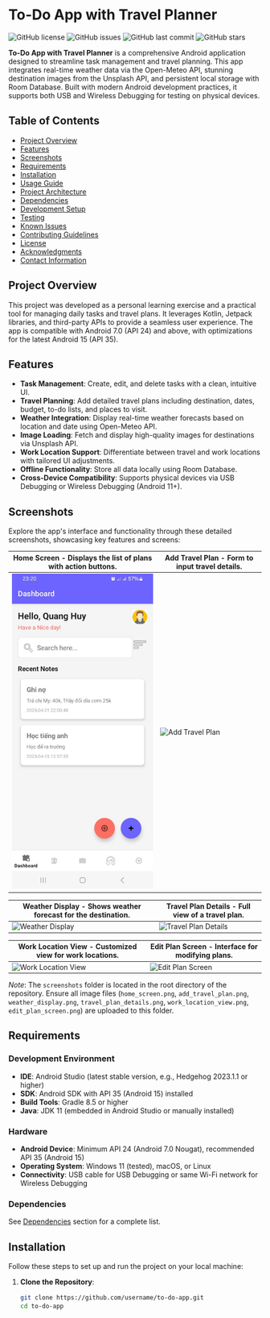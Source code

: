 # To-Do App with Travel Planner

![GitHub license](https://img.shields.io/badge/license-MIT-blue.svg)
![GitHub issues](https://img.shields.io/github/issues/username/to-do-app.svg)
![GitHub last commit](https://img.shields.io/github/last-commit/username/to-do-app.svg)
![GitHub stars](https://img.shields.io/github/stars/username/to-do-app.svg)

**To-Do App with Travel Planner** is a comprehensive Android application designed to streamline task management and travel planning. This app integrates real-time weather data via the Open-Meteo API, stunning destination images from the Unsplash API, and persistent local storage with Room Database. Built with modern Android development practices, it supports both USB and Wireless Debugging for testing on physical devices.

## Table of Contents
- [Project Overview](#project-overview)
- [Features](#features)
- [Screenshots](#screenshots)
- [Requirements](#requirements)
- [Installation](#installation)
- [Usage Guide](#usage-guide)
- [Project Architecture](#project-architecture)
- [Dependencies](#dependencies)
- [Development Setup](#development-setup)
- [Testing](#testing)
- [Known Issues](#known-issues)
- [Contributing Guidelines](#contributing-guidelines)
- [License](#license)
- [Acknowledgments](#acknowledgments)
- [Contact Information](#contact-information)

## Project Overview
This project was developed as a personal learning exercise and a practical tool for managing daily tasks and travel plans. It leverages Kotlin, Jetpack libraries, and third-party APIs to provide a seamless user experience. The app is compatible with Android 7.0 (API 24) and above, with optimizations for the latest Android 15 (API 35).

## Features
- **Task Management**: Create, edit, and delete tasks with a clean, intuitive UI.
- **Travel Planning**: Add detailed travel plans including destination, dates, budget, to-do lists, and places to visit.
- **Weather Integration**: Display real-time weather forecasts based on location and date using Open-Meteo API.
- **Image Loading**: Fetch and display high-quality images for destinations via Unsplash API.
- **Work Location Support**: Differentiate between travel and work locations with tailored UI adjustments.
- **Offline Functionality**: Store all data locally using Room Database.
- **Cross-Device Compatibility**: Supports physical devices via USB Debugging or Wireless Debugging (Android 11+).

## Screenshots
Explore the app's interface and functionality through these detailed screenshots, showcasing key features and screens:

| **Home Screen** - Displays the list of plans with action buttons. | **Add Travel Plan** - Form to input travel details. |
|------------------------------------------|--------------------------------------------|
| ![Home Screen](screenshots/home_screen.jpg) | ![Add Travel Plan](screenshots/add_travel_plan.png) |

| **Weather Display** - Shows weather forecast for the destination. | **Travel Plan Details** - Full view of a travel plan. |
|-------------------------------------------|-------------------------------------------|
| ![Weather Display](screenshots/weather_display.png) | ![Travel Plan Details](screenshots/travel_plan_details.png) |

| **Work Location View** - Customized view for work locations. | **Edit Plan Screen** - Interface for modifying plans. |
|-----------------------------------------|-----------------------------------------|
| ![Work Location View](screenshots/work_location_view.png) | ![Edit Plan Screen](screenshots/edit_plan_screen.png) |

*Note*: The `screenshots` folder is located in the root directory of the repository. Ensure all image files (`home_screen.png`, `add_travel_plan.png`, `weather_display.png`, `travel_plan_details.png`, `work_location_view.png`, `edit_plan_screen.png`) are uploaded to this folder.

## Requirements
### Development Environment
- **IDE**: Android Studio (latest stable version, e.g., Hedgehog 2023.1.1 or higher)
- **SDK**: Android SDK with API 35 (Android 15) installed
- **Build Tools**: Gradle 8.5 or higher
- **Java**: JDK 11 (embedded in Android Studio or manually installed)

### Hardware
- **Android Device**: Minimum API 24 (Android 7.0 Nougat), recommended API 35 (Android 15)
- **Operating System**: Windows 11 (tested), macOS, or Linux
- **Connectivity**: USB cable for USB Debugging or same Wi-Fi network for Wireless Debugging

### Dependencies
See [Dependencies](#dependencies) section for a complete list.

## Installation
Follow these steps to set up and run the project on your local machine:

1. **Clone the Repository**:
   ```bash
   git clone https://github.com/username/to-do-app.git
   cd to-do-app
